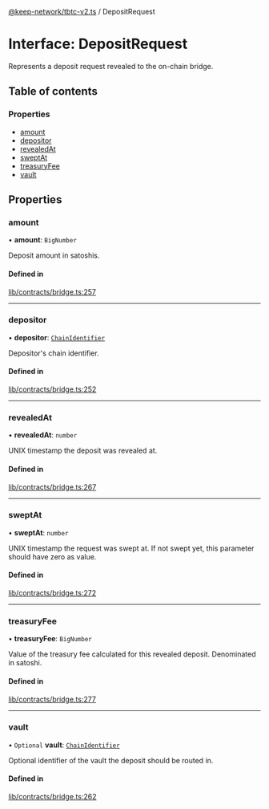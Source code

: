 [@keep-network/tbtc-v2.ts](../README.md) / DepositRequest

# Interface: DepositRequest

Represents a deposit request revealed to the on-chain bridge.

## Table of contents

### Properties

- [amount](DepositRequest.md#amount)
- [depositor](DepositRequest.md#depositor)
- [revealedAt](DepositRequest.md#revealedat)
- [sweptAt](DepositRequest.md#sweptat)
- [treasuryFee](DepositRequest.md#treasuryfee)
- [vault](DepositRequest.md#vault)

## Properties

### amount

• **amount**: `BigNumber`

Deposit amount in satoshis.

#### Defined in

[lib/contracts/bridge.ts:257](https://github.com/keep-network/tbtc-v2/blob/807249d0/typescript/src/lib/contracts/bridge.ts#L257)

___

### depositor

• **depositor**: [`ChainIdentifier`](ChainIdentifier.md)

Depositor's chain identifier.

#### Defined in

[lib/contracts/bridge.ts:252](https://github.com/keep-network/tbtc-v2/blob/807249d0/typescript/src/lib/contracts/bridge.ts#L252)

___

### revealedAt

• **revealedAt**: `number`

UNIX timestamp the deposit was revealed at.

#### Defined in

[lib/contracts/bridge.ts:267](https://github.com/keep-network/tbtc-v2/blob/807249d0/typescript/src/lib/contracts/bridge.ts#L267)

___

### sweptAt

• **sweptAt**: `number`

UNIX timestamp the request was swept at. If not swept yet, this parameter
should have zero as value.

#### Defined in

[lib/contracts/bridge.ts:272](https://github.com/keep-network/tbtc-v2/blob/807249d0/typescript/src/lib/contracts/bridge.ts#L272)

___

### treasuryFee

• **treasuryFee**: `BigNumber`

Value of the treasury fee calculated for this revealed deposit.
Denominated in satoshi.

#### Defined in

[lib/contracts/bridge.ts:277](https://github.com/keep-network/tbtc-v2/blob/807249d0/typescript/src/lib/contracts/bridge.ts#L277)

___

### vault

• `Optional` **vault**: [`ChainIdentifier`](ChainIdentifier.md)

Optional identifier of the vault the deposit should be routed in.

#### Defined in

[lib/contracts/bridge.ts:262](https://github.com/keep-network/tbtc-v2/blob/807249d0/typescript/src/lib/contracts/bridge.ts#L262)
